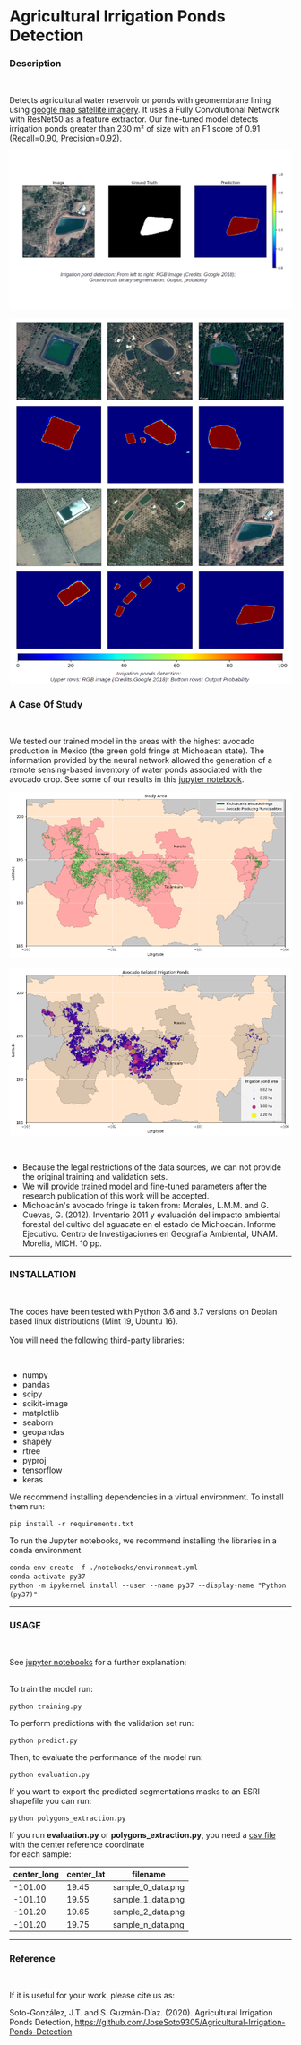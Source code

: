# Agricultural Irrigation Ponds Detection

### Description

<br>

Detects agricultural water reservoir or ponds with geomembrane lining using [google map satellite imagery](https://developers.google.com/maps/documentation/maps-static/intro). 
It uses a Fully Convolutional Network with ResNet50 as a feature extractor. Our fine-tuned model detects 
irrigation ponds greater than 230 m² of size with an F1 score of 0.91 (Recall=0.90, Precision=0.92).

![f1](https://github.com/JoseSoto9305/Agricultural-Irrigation-Ponds-Detection/blob/master/Images/f1.png)

![f2](https://github.com/JoseSoto9305/Agricultural-Irrigation-Ponds-Detection/blob/master/Images/f2.png)


### A Case Of Study

<br>

We tested our trained model in the areas with the highest avocado production in Mexico (the green gold fringe at Michoacan 
state). The information provided by the neural network allowed the generation of a remote sensing-based inventory of water 
ponds associated with the avocado crop. See some of our results in this [jupyter notebook](https://github.com/JoseSoto9305/Agricultural-Irrigation-ponds-Detection/blob/master/notebooks/Avocado_Related_Irrigation_Ponds.ipynb).

![f3](https://github.com/JoseSoto9305/Agricultural-Irrigation-Ponds-Detection/blob/master/Images/f3.png)

![f4](https://github.com/JoseSoto9305/Agricultural-Irrigation-Ponds-Detection/blob/master/Images/f4.png)

<br> 

* Because the legal restrictions of the data sources, we can not provide the original training and validation sets.
* We will provide trained model and fine-tuned parameters after the research publication of this work will be accepted.
* Michoacán's avocado fringe is taken from:
  Morales, L.M.M. and G. Cuevas, G. (2012). Inventario 2011 y evaluación del impacto ambiental forestal del cultivo del 
  aguacate en el estado de Michoacán. Informe Ejecutivo. Centro de Investigaciones en Geografía Ambiental, UNAM. 
  Morelia, MICH. 10 pp.

---

### INSTALLATION

<br> 

The codes have been tested with Python 3.6 and 3.7 versions on Debian based linux distributions (Mint 19, Ubuntu 16).<br>
<br> 
You will need the following third-party libraries:<br>

<br>

* numpy
* pandas
* scipy
* scikit-image
* matplotlib
* seaborn
* geopandas
* shapely
* rtree
* pyproj
* tensorflow
* keras

We recommend installing dependencies in a virtual environment. To install them run:<br>
```
pip install -r requirements.txt
```

To run the Jupyter notebooks, we recommend installing the libraries in a conda environment.<br>
```
conda env create -f ./notebooks/environment.yml
conda activate py37
python -m ipykernel install --user --name py37 --display-name "Python (py37)"
```

---

### USAGE

<br> 

See [jupyter notebooks](https://github.com/JoseSoto9305/Agricultural-Irrigation-Ponds-Detection/tree/master/notebooks) for a further explanation:<br>
<br>

To train the model run:<br>
```
python training.py
```

To perform predictions with the validation set run:<br>
```
python predict.py
```

Then, to evaluate the performance of the model run:<br>
```
python evaluation.py
```

If you want to export the predicted segmentations masks to an ESRI shapefile you can run:<br>
```
python polygons_extraction.py
```

If you run **evaluation.py** or **polygons_extraction.py**, you need a [csv file](https://github.com/JoseSoto9305/Agricultural-Irrigation-Ponds-Detection/tree/master/Data/Images/Validation_Images) with the center reference coordinate <br>
for each sample:<br>

center_long | center_lat | filename 
----------- | ---------- | ---------
-101.00 | 19.45 | sample_0_data.png
-101.10 | 19.55 | sample_1_data.png
-101.20 | 19.65 | sample_2_data.png
-101.20 | 19.75 | sample_n_data.png


---

### Reference

<br> 

If it is useful for your work, please cite us as:<br>

Soto-González, J.T. and S. Guzmán-Díaz. (2020). Agricultural Irrigation Ponds Detection, https://github.com/JoseSoto9305/Agricultural-Irrigation-Ponds-Detection
